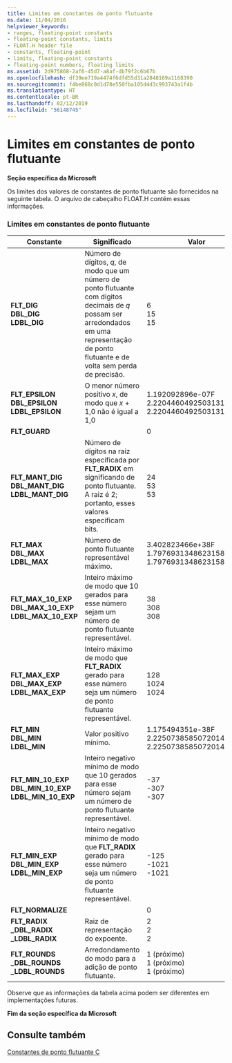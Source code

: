 ```yaml
---
title: Limites em constantes de ponto flutuante
ms.date: 11/04/2016
helpviewer_keywords:
- ranges, floating-point constants
- floating-point constants, limits
- FLOAT.H header file
- constants, floating-point
- limits, floating-point constants
- floating-point numbers, floating limits
ms.assetid: 2d975868-2af6-45d7-a8af-db79f2c6b67b
ms.openlocfilehash: df39ee719a4474f6dfd55d31a2848169a1168390
ms.sourcegitcommit: f4be868c0d1d78e550fba105d4d3c993743a1f4b
ms.translationtype: HT
ms.contentlocale: pt-BR
ms.lasthandoff: 02/12/2019
ms.locfileid: "56148745"
---
```

# <a name="limits-on-floating-point-constants"></a>Limites em constantes de ponto flutuante

**Seção específica da Microsoft**

Os limites dos valores de constantes de ponto flutuante são fornecidos na seguinte tabela. O arquivo de cabeçalho FLOAT.H contém essas informações.

### <a name="limits-on-floating-point-constants"></a>Limites em constantes de ponto flutuante

|Constante|Significado|Valor|
|--------------|-------------|-----------|
|**FLT_DIG**<br />**DBL_DIG**<br />**LDBL_DIG**|Número de dígitos, *q*, de modo que um número de ponto flutuante com dígitos decimais de *q* possam ser arredondados em uma representação de ponto flutuante e de volta sem perda de precisão.|6<br />15<br />15|
|**FLT_EPSILON**<br />**DBL_EPSILON**<br />**LDBL_EPSILON**|O menor número positivo *x*, de modo que *x* + 1,0 não é igual a 1,0|1.192092896e-07F<br />2.2204460492503131e-016<br />2.2204460492503131e-016|
|**FLT_GUARD**||0|
|**FLT_MANT_DIG**<br />**DBL_MANT_DIG**<br />**LDBL_MANT_DIG**|Número de dígitos na raiz especificada por **FLT_RADIX** em significando de ponto flutuante. A raiz é 2; portanto, esses valores especificam bits.|24<br />53<br />53|
|**FLT_MAX**<br />**DBL_MAX**<br />**LDBL_MAX**|Número de ponto flutuante representável máximo.|3.402823466e+38F<br />1.7976931348623158e+308<br />1.7976931348623158e+308|
|**FLT_MAX_10_EXP**<br />**DBL_MAX_10_EXP**<br />**LDBL_MAX_10_EXP**|Inteiro máximo de modo que 10 gerados para esse número sejam um número de ponto flutuante representável.|38<br />308<br />308|
|**FLT_MAX_EXP**<br />**DBL_MAX_EXP**<br />**LDBL_MAX_EXP**|Inteiro máximo de modo que **FLT_RADIX** gerado para esse número seja um número de ponto flutuante representável.|128<br />1024<br />1024|
|**FLT_MIN**<br />**DBL_MIN**<br />**LDBL_MIN**|Valor positivo mínimo.|1.175494351e-38F<br />2.2250738585072014e-308<br />2.2250738585072014e-308|
|**FLT_MIN_10_EXP**<br />**DBL_MIN_10_EXP**<br />**LDBL_MIN_10_EXP**|Inteiro negativo mínimo de modo que 10 gerados para esse número sejam um número de ponto flutuante representável.|-37<br />-307<br />-307|
|**FLT_MIN_EXP**<br />**DBL_MIN_EXP**<br />**LDBL_MIN_EXP**|Inteiro negativo mínimo de modo que **FLT_RADIX** gerado para esse número seja um número de ponto flutuante representável.|-125<br />-1021<br />-1021|
|**FLT_NORMALIZE**||0|
|**FLT_RADIX**<br />**_DBL_RADIX**<br />**_LDBL_RADIX**|Raiz de representação do expoente.|2<br />2<br />2|
|**FLT_ROUNDS**<br />**_DBL_ROUNDS**<br />**_LDBL_ROUNDS**|Arredondamento do modo para a adição de ponto flutuante.|1 (próximo)<br />1 (próximo)<br />1 (próximo)|

Observe que as informações da tabela acima podem ser diferentes em implementações futuras.

**Fim da seção específica da Microsoft**

## <a name="see-also"></a>Consulte também

[Constantes de ponto flutuante C](../c-language/c-floating-point-constants.md)
